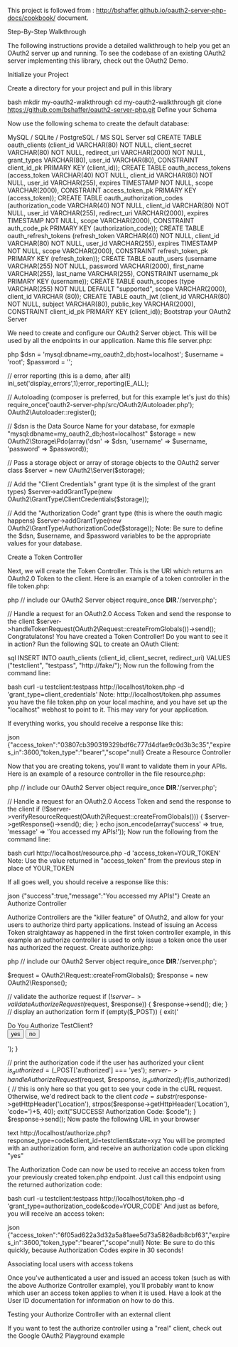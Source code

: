 This project is followed from :  http://bshaffer.github.io/oauth2-server-php-docs/cookbook/ document.

Step-By-Step Walkthrough

The following instructions provide a detailed walkthrough to help you get an OAuth2 server up and running. To see the codebase of an existing OAuth2 server implementing this library, check out the OAuth2 Demo.

Initialize your Project

Create a directory for your project and pull in this library

bash
mkdir my-oauth2-walkthrough
cd my-oauth2-walkthrough
git clone https://github.com/bshaffer/oauth2-server-php.git
Define your Schema

Now use the following schema to create the default database:

MySQL / SQLite / PostgreSQL / MS SQL Server
sql
CREATE TABLE oauth_clients (client_id VARCHAR(80) NOT NULL, client_secret VARCHAR(80) NOT NULL, redirect_uri VARCHAR(2000) NOT NULL, grant_types VARCHAR(80), user_id VARCHAR(80), CONSTRAINT client_id_pk PRIMARY KEY (client_id));
CREATE TABLE oauth_access_tokens (access_token VARCHAR(40) NOT NULL, client_id VARCHAR(80) NOT NULL, user_id VARCHAR(255), expires TIMESTAMP NOT NULL, scope VARCHAR(2000), CONSTRAINT access_token_pk PRIMARY KEY (access_token));
CREATE TABLE oauth_authorization_codes (authorization_code VARCHAR(40) NOT NULL, client_id VARCHAR(80) NOT NULL, user_id VARCHAR(255), redirect_uri VARCHAR(2000), expires TIMESTAMP NOT NULL, scope VARCHAR(2000), CONSTRAINT auth_code_pk PRIMARY KEY (authorization_code));
CREATE TABLE oauth_refresh_tokens (refresh_token VARCHAR(40) NOT NULL, client_id VARCHAR(80) NOT NULL, user_id VARCHAR(255), expires TIMESTAMP NOT NULL, scope VARCHAR(2000), CONSTRAINT refresh_token_pk PRIMARY KEY (refresh_token));
CREATE TABLE oauth_users (username VARCHAR(255) NOT NULL, password VARCHAR(2000), first_name VARCHAR(255), last_name VARCHAR(255), CONSTRAINT username_pk PRIMARY KEY (username));
CREATE TABLE oauth_scopes (type VARCHAR(255) NOT NULL DEFAULT "supported", scope VARCHAR(2000), client_id VARCHAR (80));
CREATE TABLE oauth_jwt (client_id VARCHAR(80) NOT NULL, subject VARCHAR(80), public_key VARCHAR(2000), CONSTRAINT client_id_pk PRIMARY KEY (client_id));
Bootstrap your OAuth2 Server

We need to create and configure our OAuth2 Server object. This will be used by all the endpoints in our application. Name this file server.php:

php
$dsn      = 'mysql:dbname=my_oauth2_db;host=localhost';
$username = 'root';
$password = '';

// error reporting (this is a demo, after all!)
ini_set('display_errors',1);error_reporting(E_ALL);

// Autoloading (composer is preferred, but for this example let's just do this)
require_once('oauth2-server-php/src/OAuth2/Autoloader.php');
OAuth2\Autoloader::register();

// $dsn is the Data Source Name for your database, for exmaple "mysql:dbname=my_oauth2_db;host=localhost"
$storage = new OAuth2\Storage\Pdo(array('dsn' => $dsn, 'username' => $username, 'password' => $password));

// Pass a storage object or array of storage objects to the OAuth2 server class
$server = new OAuth2\Server($storage);

// Add the "Client Credentials" grant type (it is the simplest of the grant types)
$server->addGrantType(new OAuth2\GrantType\ClientCredentials($storage));

// Add the "Authorization Code" grant type (this is where the oauth magic happens)
$server->addGrantType(new OAuth2\GrantType\AuthorizationCode($storage));
Note: Be sure to define the $dsn, $username, and $password variables to be the appropriate values for your database.

Create a Token Controller

Next, we will create the Token Controller. This is the URI which returns an OAuth2.0 Token to the client. Here is an example of a token controller in the file token.php:

php
// include our OAuth2 Server object
require_once __DIR__.'/server.php';

// Handle a request for an OAuth2.0 Access Token and send the response to the client
$server->handleTokenRequest(OAuth2\Request::createFromGlobals())->send();
Congratulatons! You have created a Token Controller! Do you want to see it in action? Run the following SQL to create an OAuth Client:

sql
INSERT INTO oauth_clients (client_id, client_secret, redirect_uri) VALUES ("testclient", "testpass", "http://fake/");
Now run the following from the command line:

bash
curl -u testclient:testpass http://localhost/token.php -d 'grant_type=client_credentials'
Note: http://localhost/token.php assumes you have the file token.php on your local machine, and you have set up the "localhost" webhost to point to it. This may vary for your application.

If everything works, you should receive a response like this:

json
{"access_token":"03807cb390319329bdf6c777d4dfae9c0d3b3c35","expires_in":3600,"token_type":"bearer","scope":null}
Create a Resource Controller

Now that you are creating tokens, you'll want to validate them in your APIs. Here is an example of a resource controller in the file resource.php:

php
// include our OAuth2 Server object
require_once __DIR__.'/server.php';

// Handle a request for an OAuth2.0 Access Token and send the response to the client
if (!$server->verifyResourceRequest(OAuth2\Request::createFromGlobals())) {
    $server->getResponse()->send();
    die;
}
echo json_encode(array('success' => true, 'message' => 'You accessed my APIs!'));
Now run the following from the command line:

bash
curl http://localhost/resource.php -d 'access_token=YOUR_TOKEN'
Note: Use the value returned in "access_token" from the previous step in place of YOUR_TOKEN

If all goes well, you should receive a response like this:

json
{"success":true,"message":"You accessed my APIs!"}
Create an Authorize Controller

Authorize Controllers are the "killer feature" of OAuth2, and allow for your users to authorize third party applications. Instead of issuing an Access Token straightaway as happened in the first token controller example, in this example an authorize controller is used to only issue a token once the user has authorized the request. Create authorize.php:

php
// include our OAuth2 Server object
require_once __DIR__.'/server.php';

$request = OAuth2\Request::createFromGlobals();
$response = new OAuth2\Response();

// validate the authorize request
if (!$server->validateAuthorizeRequest($request, $response)) {
    $response->send();
    die;
}
// display an authorization form
if (empty($_POST)) {
  exit('
<form method="post">
  <label>Do You Authorize TestClient?</label><br />
  <input type="submit" name="authorized" value="yes">
  <input type="submit" name="authorized" value="no">
</form>');
}

// print the authorization code if the user has authorized your client
$is_authorized = ($_POST['authorized'] === 'yes');
$server->handleAuthorizeRequest($request, $response, $is_authorized);
if ($is_authorized) {
  // this is only here so that you get to see your code in the cURL request. Otherwise, we'd redirect back to the client
  $code = substr($response->getHttpHeader('Location'), strpos($response->getHttpHeader('Location'), 'code=')+5, 40);
  exit("SUCCESS! Authorization Code: $code");
}
$response->send();
Now paste the following URL in your browser

text
http://localhost/authorize.php?response_type=code&client_id=testclient&state=xyz
You will be prompted with an authorization form, and receive an authorization code upon clicking "yes"

The Authorization Code can now be used to receive an access token from your previously created token.php endpoint. Just call this endpoint using the returned authorization code:

bash
curl -u testclient:testpass http://localhost/token.php -d 'grant_type=authorization_code&code=YOUR_CODE'
And just as before, you will receive an access token:

json
{"access_token":"6f05ad622a3d32a5a81aee5d73a5826adb8cbf63","expires_in":3600,"token_type":"bearer","scope":null}
Note: Be sure to do this quickly, because Authorization Codes expire in 30 seconds!

Associating local users with access tokens

Once you've authenticated a user and issued an access token (such as with the above Authorize Controller example), you'll probably want to know which user an access token applies to when it is used. Have a look at the User ID documentation for information on how to do this.

Testing your Authorize Controller with an external client

If you want to test the authorize controller using a "real" client, check out the Google OAuth2 Playground example